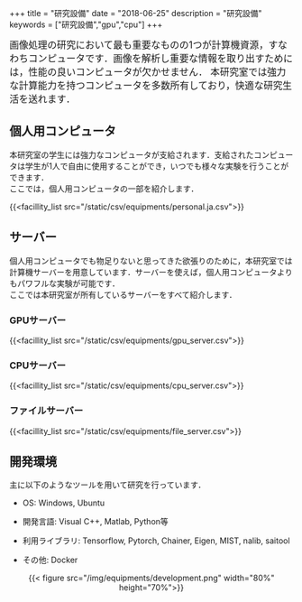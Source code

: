 +++
title = "研究設備"
date = "2018-06-25"
description = "研究設備"
keywords = ["研究設備","gpu","cpu"]
+++

<span style="font-size: 120%">
画像処理の研究において最も重要なものの1つが計算機資源，すなわちコンピュータです．画像を解析し重要な情報を取り出すためには，性能の良いコンピュータが欠かせません．  
本研究室では強力な計算能力を持つコンピュータを多数所有しており，快適な研究生活を送れます．  
</span>


## 個人用コンピュータ  

本研究室の学生には強力なコンピュータが支給されます．支給されたコンピュータは学生が1人で自由に使用することができ，いつでも様々な実験を行うことができます．  
ここでは，個人用コンピュータの一部を紹介します．

{{<facillity_list src="/static/csv/equipments/personal.ja.csv">}}  

## サーバー

個人用コンピュータでも物足りないと思ってきた欲張りのために，本研究室では計算機サーバーを用意しています．サーバーを使えば，個人用コンピュータよりもパワフルな実験が可能です．  
ここでは本研究室が所有しているサーバーをすべて紹介します．

### GPUサーバー

{{<facillity_list src="/static/csv/equipments/gpu_server.csv">}}  

### CPUサーバー

{{<facillity_list src="/static/csv/equipments/cpu_server.csv">}}  

### ファイルサーバー

{{<facillity_list src="/static/csv/equipments/file_server.csv">}}  


## 開発環境

主に以下のようなツールを用いて研究を行っています．

- OS: Windows, Ubuntu

- 開発言語: Visual C++, Matlab, Python等

- 利用ライブラリ: Tensorflow, Pytorch, Chainer, Eigen, MIST, nalib, saitool

- その他: Docker

<div align="center">{{< figure src="/img/equipments/development.png" width="80%" height="70%">}}</div>